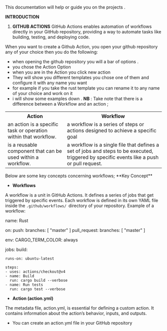 This documentation will help or guide you on the projects .

**INTRODUCTION**

1. **GITHUB ACTIONS**
GitHub Actions enables automation of workflows directly in your GitHub repository, providing a way to automate tasks like building, testing, and deploying code.

When you want to create a Github Action, you open your github repository any of your choice then you do the following:

- when opening the github repository you will a bar of options .
- you chose the Action Option 
- when you are in the Action you click new action 
- They will show you different templates you chose one of them and configure it with any name you want
- for example if you take the rust template you can rename it to any name of your choice and work on it 
- i will show some examples down .
**NB** : Take note that there is a difference between a Workflow and an action ;

<table>
<tr><th>Action</th><th>Workflow</th></tr>
<tr><td>an action is a specific task or operation within that workflow.</td><td>a workflow is a series of steps or actions designed to achieve a specific goal</td></tr>
<tr><td> is a reusable component that can be used within a workflow.</td><td>a workflow is a single file that defines a set of jobs and steps to be executed, triggered by specific events like a push or pull request. </td></tr>
<table>
Below are some key concepts concerning workflows;
**Key Concept**

- **Workflows**

A workflow is a unit in GitHub Actions. It defines a series of jobs that get triggered by specific events. Each workflow is defined in its own YAML file inside the ``.github/workflows/ ``directory of your repository.
Example of a workflow:

name: Rust

on:
  push:
    branches: [ "master" ]
  pull_request:
    branches: [ "master" ]

env:
  CARGO_TERM_COLOR: always

jobs:
  build:

    runs-on: ubuntu-latest

    steps:
    - uses: actions/checkout@v4
    - name: Build
      run: cargo build --verbose
    - name: Run tests
      run: cargo test --verbose

 - **Action (action.yml)**

The metadata file, action.yml, is essential for defining a custom action. It contains information about the action’s behavior, inputs, and outputs.

- You can create an action.yml file in your GitHub repository
